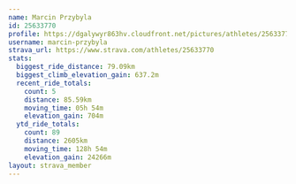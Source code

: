 ```yaml
---
name: Marcin Przybyla
id: 25633770
profile: https://dgalywyr863hv.cloudfront.net/pictures/athletes/25633770/12947173/2/large.jpg
username: marcin-przybyla
strava_url: https://www.strava.com/athletes/25633770
stats:
  biggest_ride_distance: 79.09km
  biggest_climb_elevation_gain: 637.2m
  recent_ride_totals:
    count: 5
    distance: 85.59km
    moving_time: 05h 54m
    elevation_gain: 704m
  ytd_ride_totals:
    count: 89
    distance: 2605km
    moving_time: 128h 54m
    elevation_gain: 24266m
layout: strava_member
--- 
```

